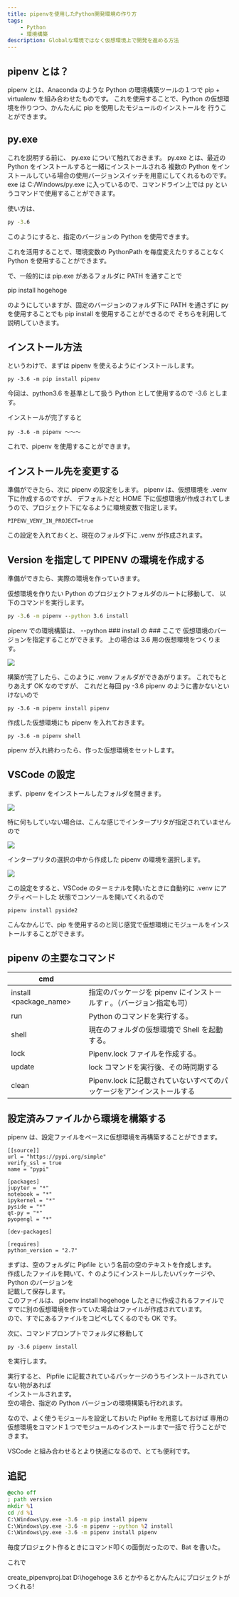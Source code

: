 ```yaml
---
title: pipenvを使用したPython開発環境の作り方
tags:
    - Python
    - 環境構築
description: Globalな環境ではなく仮想環境上で開発を進める方法
---
```


## pipenv とは？

pipenv とは、Anaconda のような Python の環境構築ツールの１つで
pip + virtualenv を組み合わせたものです。
これを使用することで、Python の仮想環境を作りつつ、かんたんに pip を使用したモジュールのインストールを
行うことができます。

## py.exe

これを説明する前に、 py.exe について触れておきます。
py.exe とは、最近の Python をインストールすると一緒にインストールされる
複数の Python をインストールしている場合の使用バージョンスイッチを用意にしてくれるものです。
exe は C:/Windows/py.exe に入っているので、コマンドライン上では py というコマンドで使用することができます。

使い方は、

```bat
py -3.6
```

このようにすると、指定のバージョンの Python を使用できます。

これを活用することで、環境変数の PythonPath を毎度変えたりすることなく
Python を使用することができます。

で、一般的には pip.exe があるフォルダに PATH を通すことで

pip install hogehoge

のようにしていますが、固定のバージョンのフォルダ下に PATH を通さずに
py を使用することでも pip install を使用することができるので
そちらを利用して説明していきます。

## インストール方法

というわけで、まずは pipenv を使えるようにインストールします。

```
py -3.6 -m pip install pipenv
```

今回は、python3.6 を基準として扱う Python として使用するので -3.6 とします。

インストールが完了すると

```
py -3.6 -m pipenv ～～～
```

これで、pipenv を使用することができます。

## インストール先を変更する

準備ができたら、次に pipenv の設定をします。
pipenv は、仮想環境を .venv 下に作成するのですが、
デフォルトだと HOME 下に仮想環境が作成されてしまうので、プロジェクト下になるように環境変数で指定します。

```batch
PIPENV_VENV_IN_PROJECT=true
```

この設定を入れておくと、現在のフォルダ下に .venv が作成されます。

## Version を指定して PIPENV の環境を作成する

準備ができたら、実際の環境を作っていきます。

仮想環境を作りたい Python のプロジェクトフォルダのルートに移動して、
以下のコマンドを実行します。

```bat
py -3.6 -m pipenv --python 3.6 install
```

pipenv での環境構築は、 --python ### install の ### ここで
仮想環境のバージョンを指定することができます。
上の場合は 3.6 用の仮想環境をつくります。

![](https://gyazo.com/ab722703e030286001e9ea35120b752e.png)

構築が完了したら、このように .venv フォルダができあがります。
これでもとりあえず OK なのですが、
これだと毎回 py -3.6 pipenv のように書かないといけないので

```
py -3.6 -m pipenv install pipenv
```

作成した仮想環境にも pipenv を入れておきます。

```
py -3.6 -m pipenv shell
```

pipenv が入れ終わったら、作った仮想環境をセットします。

## VSCode の設定

まず、pipenv をインストールしたフォルダを開きます。

![](https://gyazo.com/f62d154d5af3a6b46289cddec578d078.png)

特に何もしていない場合は、こんな感じでインタープリタが指定されていませんので

![](https://gyazo.com/1f75099b6292794682074ad855f45b69.png)

インタープリタの選択の中から作成した pipenv の環境を選択します。

![](https://gyazo.com/fa506a203231cada557b92957c4ad90d.png)

この設定をすると、VSCode のターミナルを開いたときに自動的に .venv にアクティベートした
状態でコンソールを開いてくれるので

```
pipenv install pyside2
```

こんなかんじで、pip を使用するのと同じ感覚で仮想環境にモジュールをインストールすることができます。

## pipenv の主要なコマンド

| cmd                    |                                                                        |
| ---------------------- | ---------------------------------------------------------------------- |
| install <package_name> | 指定のパッケージを pipenv にインストールすｒ。（バージョン指定も可）   |
| run <cmd>              | Python のコマンドを実行する。                                          |
| shell                  | 現在のフォルダの仮想環境で Shell を起動する。                          |
| lock                   | Pipenv.lock ファイルを作成する。                                       |
| update                 | lock コマンドを実行後、その時同期する                                  |
| clean                  | Pipenv.lock に記載されていないすべてのパッケージをアンインストールする |

## 設定済みファイルから環境を構築する

pipenv は、設定ファイルをベースに仮想環境を再構築することができます。

```Pipfile
[[source]]
url = "https://pypi.org/simple"
verify_ssl = true
name = "pypi"

[packages]
jupyter = "*"
notebook = "*"
ipykernel = "*"
pyside = "*"
qt-py = "*"
pyopengl = "*"

[dev-packages]

[requires]
python_version = "2.7"
```

まずは、空のフォルダに Pipfile という名前の空のテキストを作成します。  
作成したファイルを開いて、↑ のようにインストールしたいパッケージや、Python のバージョンを  
記載して保存します。  
このファイルは、 pipenv install hogehoge したときに作成されるファイルで  
すでに別の仮想環境を作っていた場合はファイルが作成されています。  
ので、すでにあるファイルをコピペしてくるのでも OK です。

次に、コマンドプロンプトでフォルダに移動して

```
py -3.6 pipenv install
```

を実行します。

実行すると、 Pipfile に記載されているパッケージのうちインストールされていない物があれば  
インストールされます。  
空の場合、指定の Python バージョンの環境構築も行われます。

なので、よく使うモジュールを設定しておいた Pipfile を用意しておけば
専用の仮想環境をコマンド１つでモジュールのインストールまで一括で
行うことができます。

VSCode と組み合わせるとより快適になるので、とても便利です。

## 追記

```bat
@echo off
; path version
mkdir %1
cd /d %1
C:\Windows\py.exe -3.6 -m pip install pipenv
C:\Windows\py.exe -3.6 -m pipenv --python %2 install
C:\Windows\py.exe -3.6 -m pipenv install pipenv
```

毎度プロジェクト作るときにコマンド叩くの面倒だったので、Bat を書いた。

これで

create_pipenvproj.bat D:\hogehoge 3.6 とかやるとかんたんにプロジェクトがつくれる!
